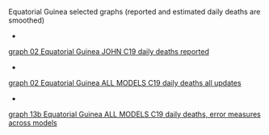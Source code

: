 Equatorial Guinea selected graphs (reported and estimated daily deaths are smoothed) 

*

[graph 02 Equatorial Guinea JOHN C19 daily deaths reported](https://github.com/pourmalek/CovidLongitudinal/blob/main/output/countries/Equatorial%20Guinea/graph%2002%20Equatorial%20Guinea%20JOHN%20C19%20daily%20deaths%20reported.pdf)

*

[graph 02 Equatorial Guinea ALL MODELS C19 daily deaths all updates](https://github.com/pourmalek/CovidLongitudinal/blob/main/output/countries/Equatorial%20Guinea/graph%2002%20Equatorial%20Guinea%20ALL%20MODELS%20C19%20daily%20deaths%20all%20updates.pdf)


*

[graph 13b Equatorial Guinea ALL MODELS C19 daily deaths, error measures across models](https://github.com/pourmalek/CovidLongitudinal/blob/main/output/countries/Equatorial%20Guinea/graph%2013b%20Equatorial%20Guinea%20ALL%20MODELS%20C19%20daily%20deaths%2C%20error%20measures%20across%20models.pdf)

